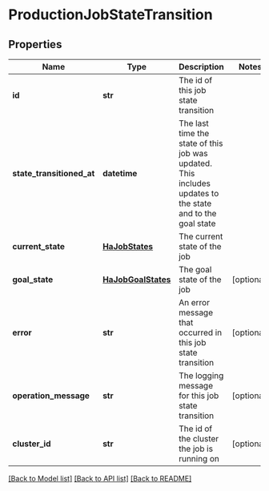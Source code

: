 # ProductionJobStateTransition

## Properties
Name | Type | Description | Notes
------------ | ------------- | ------------- | -------------
**id** | **str** | The id of this job state transition | 
**state_transitioned_at** | **datetime** | The last time the state of this job was updated. This includes updates to the state and to the goal state | 
**current_state** | [**HaJobStates**](HaJobStates.md) | The current state of the job | 
**goal_state** | [**HaJobGoalStates**](HaJobGoalStates.md) | The goal state of the job | [optional] 
**error** | **str** | An error message that occurred in this job state transition | [optional] 
**operation_message** | **str** | The logging message for this job state transition | [optional] 
**cluster_id** | **str** | The id of the cluster the job is running on | [optional] 

[[Back to Model list]](../README.md#documentation-for-models) [[Back to API list]](../README.md#documentation-for-api-endpoints) [[Back to README]](../README.md)


